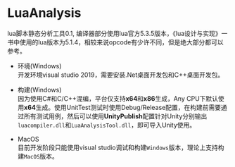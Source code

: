 # LuaAnalysis
lua脚本静态分析工具0.1, 编译器部分使用lua官方5.3.5版本，《lua设计与实现》一书中使用的lua版本为5.1.4，相较来说opcode有少许不同，但是绝大部分都可以参考。  

* 环境(Windows)  
开发环境visual studio 2019，需要安装.Net桌面开发包和C++桌面开发包。

* 构建(Windows)  
因为使用C#和C/C++混编，平台仅支持**x64**和**x86**生成，Any CPU下默认使用**x64**生成。使用UnitTest测试时使用Debug/Release配置，在构建前需要通过所有测试用例，然后可以使用**UnityPublish**配置针对Unity分别输出`luacompiler.dll`和`LuaAnalysisTool.dll`，即可导入Unity使用。

* MacOS  
目前开发阶段只能使用visual studio调试和构建`Windows`版本，理论上支持构建`MacOS`版本。
